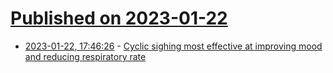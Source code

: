 # [Published on 2023-01-22](index.md)

* [2023-01-22, 17:46:26](https://news.ycombinator.com/item?id=34480039) - [Cyclic sighing most effective at improving mood and reducing respiratory rate](https://www.cell.com/cell-reports-medicine/fulltext/S2666-3791(22)00474-8)
